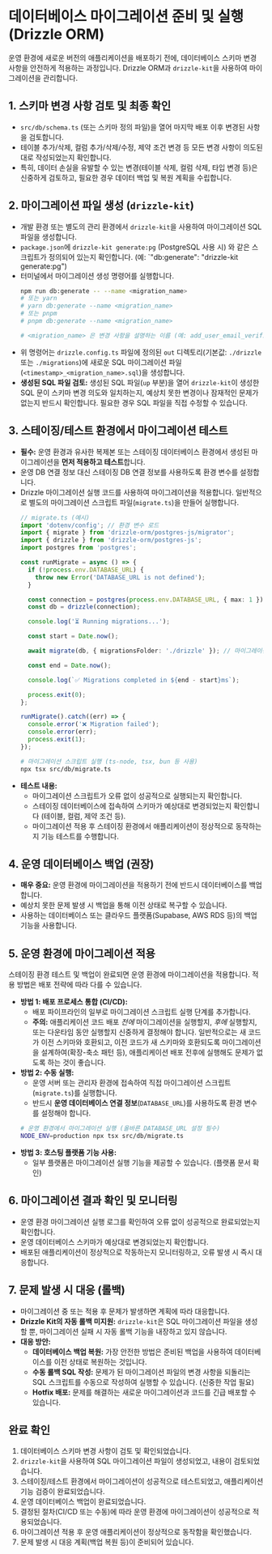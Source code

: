 # 데이터베이스 마이그레이션 준비 및 실행 (Drizzle ORM)

운영 환경에 새로운 버전의 애플리케이션을 배포하기 전에, 데이터베이스 스키마 변경 사항을 안전하게 적용하는 과정입니다. Drizzle ORM과 `drizzle-kit`을 사용하여 마이그레이션을 관리합니다.

## 1. 스키마 변경 사항 검토 및 최종 확인

-   `src/db/schema.ts` (또는 스키마 정의 파일)을 열어 마지막 배포 이후 변경된 사항을 검토합니다.
-   테이블 추가/삭제, 컬럼 추가/삭제/수정, 제약 조건 변경 등 모든 변경 사항이 의도된 대로 작성되었는지 확인합니다.
-   특히, 데이터 손실을 유발할 수 있는 변경(테이블 삭제, 컬럼 삭제, 타입 변경 등)은 신중하게 검토하고, 필요한 경우 데이터 백업 및 복원 계획을 수립합니다.

## 2. 마이그레이션 파일 생성 (`drizzle-kit`)

-   개발 환경 또는 별도의 관리 환경에서 `drizzle-kit`을 사용하여 마이그레이션 SQL 파일을 생성합니다.
-   `package.json`에 `drizzle-kit generate:pg` (PostgreSQL 사용 시) 와 같은 스크립트가 정의되어 있는지 확인합니다. (예: `"db:generate": "drizzle-kit generate:pg")
-   터미널에서 마이그레이션 생성 명령어를 실행합니다.
    ```bash
    npm run db:generate -- --name <migration_name>
    # 또는 yarn
    # yarn db:generate --name <migration_name>
    # 또는 pnpm
    # pnpm db:generate --name <migration_name>
    
    # <migration_name> 은 변경 사항을 설명하는 이름 (예: add_user_email_verification)
    ```
-   위 명령어는 `drizzle.config.ts` 파일에 정의된 `out` 디렉토리(기본값: `./drizzle` 또는 `./migrations`)에 새로운 SQL 마이그레이션 파일 (`<timestamp>_<migration_name>.sql`)을 생성합니다.
-   **생성된 SQL 파일 검토:** 생성된 SQL 파일(`up` 부분)을 열어 `drizzle-kit`이 생성한 SQL 문이 스키마 변경 의도와 일치하는지, 예상치 못한 변경이나 잠재적인 문제가 없는지 반드시 확인합니다. 필요한 경우 SQL 파일을 직접 수정할 수 있습니다.

## 3. 스테이징/테스트 환경에서 마이그레이션 테스트

-   **필수:** 운영 환경과 유사한 복제본 또는 스테이징 데이터베이스 환경에서 생성된 마이그레이션을 **먼저 적용하고 테스트**합니다.
-   운영 DB 연결 정보 대신 스테이징 DB 연결 정보를 사용하도록 환경 변수를 설정합니다.
-   Drizzle 마이그레이션 실행 코드를 사용하여 마이그레이션을 적용합니다. 일반적으로 별도의 마이그레이션 스크립트 파일(`migrate.ts`)을 만들어 실행합니다.
    ```typescript
    // migrate.ts (예시)
    import 'dotenv/config'; // 환경 변수 로드
    import { migrate } from 'drizzle-orm/postgres-js/migrator';
    import { drizzle } from 'drizzle-orm/postgres-js';
    import postgres from 'postgres';
    
    const runMigrate = async () => {
      if (!process.env.DATABASE_URL) {
        throw new Error('DATABASE_URL is not defined');
      }
    
      const connection = postgres(process.env.DATABASE_URL, { max: 1 });
      const db = drizzle(connection);
    
      console.log('⏳ Running migrations...');
    
      const start = Date.now();
    
      await migrate(db, { migrationsFolder: './drizzle' }); // 마이그레이션 폴더 경로 확인
    
      const end = Date.now();
    
      console.log(`✅ Migrations completed in ${end - start}ms`);
    
      process.exit(0);
    };
    
    runMigrate().catch((err) => {
      console.error('❌ Migration failed');
      console.error(err);
      process.exit(1);
    });
    ```
    ```bash
    # 마이그레이션 스크립트 실행 (ts-node, tsx, bun 등 사용)
    npx tsx src/db/migrate.ts
    ```
-   **테스트 내용:**
    -   마이그레이션 스크립트가 오류 없이 성공적으로 실행되는지 확인합니다.
    -   스테이징 데이터베이스에 접속하여 스키마가 예상대로 변경되었는지 확인합니다 (테이블, 컬럼, 제약 조건 등).
    -   마이그레이션 적용 후 스테이징 환경에서 애플리케이션이 정상적으로 동작하는지 기능 테스트를 수행합니다.

## 4. 운영 데이터베이스 백업 (권장)

-   **매우 중요:** 운영 환경에 마이그레이션을 적용하기 전에 반드시 데이터베이스를 백업합니다.
-   예상치 못한 문제 발생 시 백업을 통해 이전 상태로 복구할 수 있습니다.
-   사용하는 데이터베이스 또는 클라우드 플랫폼(Supabase, AWS RDS 등)의 백업 기능을 사용합니다.

## 5. 운영 환경에 마이그레이션 적용

스테이징 환경 테스트 및 백업이 완료되면 운영 환경에 마이그레이션을 적용합니다. 적용 방법은 배포 전략에 따라 다를 수 있습니다.

-   **방법 1: 배포 프로세스 통합 (CI/CD):**
    -   배포 파이프라인의 일부로 마이그레이션 스크립트 실행 단계를 추가합니다.
    -   **주의:** 애플리케이션 코드 배포 *전에* 마이그레이션을 실행할지, *후에* 실행할지, 또는 다운타임 동안 실행할지 신중하게 결정해야 합니다. 일반적으로는 새 코드가 이전 스키마와 호환되고, 이전 코드가 새 스키마와 호환되도록 마이그레이션을 설계하여(확장-축소 패턴 등), 애플리케이션 배포 전후에 실행해도 문제가 없도록 하는 것이 좋습니다.
-   **방법 2: 수동 실행:**
    -   운영 서버 또는 관리자 환경에 접속하여 직접 마이그레이션 스크립트(`migrate.ts`)를 실행합니다.
    -   반드시 **운영 데이터베이스 연결 정보**(`DATABASE_URL`)를 사용하도록 환경 변수를 설정해야 합니다.
    ```bash
    # 운영 환경에서 마이그레이션 실행 (올바른 DATABASE_URL 설정 필수)
    NODE_ENV=production npx tsx src/db/migrate.ts
    ```
-   **방법 3: 호스팅 플랫폼 기능 사용:**
    -   일부 플랫폼은 마이그레이션 실행 기능을 제공할 수 있습니다. (플랫폼 문서 확인)

## 6. 마이그레이션 결과 확인 및 모니터링

-   운영 환경 마이그레이션 실행 로그를 확인하여 오류 없이 성공적으로 완료되었는지 확인합니다.
-   운영 데이터베이스 스키마가 예상대로 변경되었는지 확인합니다.
-   배포된 애플리케이션이 정상적으로 작동하는지 모니터링하고, 오류 발생 시 즉시 대응합니다.

## 7. 문제 발생 시 대응 (롤백)

-   마이그레이션 중 또는 적용 후 문제가 발생하면 계획에 따라 대응합니다.
-   **Drizzle Kit의 자동 롤백 미지원:** `drizzle-kit`은 SQL 마이그레이션 파일을 생성할 뿐, 마이그레이션 실패 시 자동 롤백 기능을 내장하고 있지 않습니다.
-   **대응 방안:**
    -   **데이터베이스 백업 복원:** 가장 안전한 방법은 준비된 백업을 사용하여 데이터베이스를 이전 상태로 복원하는 것입니다.
    -   **수동 롤백 SQL 작성:** 문제가 된 마이그레이션 파일의 변경 사항을 되돌리는 SQL 스크립트를 수동으로 작성하여 실행할 수 있습니다. (신중한 작업 필요)
    -   **Hotfix 배포:** 문제를 해결하는 새로운 마이그레이션과 코드를 긴급 배포할 수 있습니다.

## 완료 확인

1.  데이터베이스 스키마 변경 사항이 검토 및 확인되었습니다.
2.  `drizzle-kit`을 사용하여 SQL 마이그레이션 파일이 생성되었고, 내용이 검토되었습니다.
3.  스테이징/테스트 환경에서 마이그레이션이 성공적으로 테스트되었고, 애플리케이션 기능 검증이 완료되었습니다.
4.  운영 데이터베이스 백업이 완료되었습니다.
5.  결정된 절차(CI/CD 또는 수동)에 따라 운영 환경에 마이그레이션이 성공적으로 적용되었습니다.
6.  마이그레이션 적용 후 운영 애플리케이션이 정상적으로 동작함을 확인했습니다.
7.  문제 발생 시 대응 계획(백업 복원 등)이 준비되어 있습니다. 